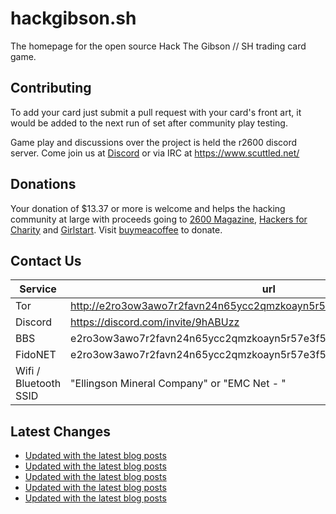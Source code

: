 # hackgibson.sh
The homepage for the open source Hack The Gibson // SH trading card game.


## Contributing

To add your card just submit a pull request with your card's front art, it would be added to the next run of set after community play testing.

Game play and discussions over the project is held the r2600 discord server. Come join us at [Discord](https://discord.com/invite/9hABUzz) or via IRC at https://www.scuttled.net/


## Donations

Your donation of $13.37 or more is welcome and helps the hacking community at large with proceeds going to [2600 Magazine](https://2600.com/), [Hackers for Charity](https://hackersforcharity.org) and [Girlstart](https://girlstart.org).  Visit [buymeacoffee](https://www.buymeacoffee.com/hackgibson.sh) to donate.


## Contact Us

Service | url
-|-
Tor | http://e2ro3ow3awo7r2favn24n65ycc2qmzkoayn5r57e3f56nvjwdcgg32ad.onion
Discord | https://discord.com/invite/9hABUzz
BBS | e2ro3ow3awo7r2favn24n65ycc2qmzkoayn5r57e3f56nvjwdcgg32ad.onion:23
FidoNET | e2ro3ow3awo7r2favn24n65ycc2qmzkoayn5r57e3f56nvjwdcgg32ad.onion:24554
Wifi / Bluetooth SSID | "Ellingson Mineral Company" or "EMC Net - <fidonet address>"

## Latest Changes
<!-- BLOG-POST-LIST:START -->
- [Updated with the latest blog posts](https://github.com/DFW2600/hackgibson.sh/commit/a7308e93cfc7c84b27ee00852f0750e7d3f30bf5)
- [Updated with the latest blog posts](https://github.com/DFW2600/hackgibson.sh/commit/0e71b49160a21a131b246a6f87892fe0f0d55fed)
- [Updated with the latest blog posts](https://github.com/DFW2600/hackgibson.sh/commit/12e9d3d85867d3071d11a518fc9395ae8d155636)
- [Updated with the latest blog posts](https://github.com/DFW2600/hackgibson.sh/commit/fc29a2dd4325f745153d3787d22099bb851db221)
- [Updated with the latest blog posts](https://github.com/DFW2600/hackgibson.sh/commit/199f9f4e02e57bac64c903ac4e7564b39f86cab6)
<!-- BLOG-POST-LIST:END -->

